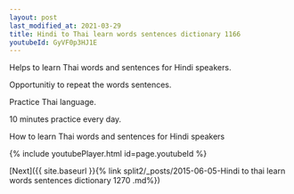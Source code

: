```yaml
---
layout: post
last_modified_at: 2021-03-29
title: Hindi to Thai learn words sentences dictionary 1166 
youtubeId: GyVF0p3HJ1E
---
```

 
 
Helps to learn Thai words and sentences for Hindi speakers.

Opportunitiy to repeat the words sentences. 

Practice Thai language. 
 
10 minutes practice every day. 
 
How to learn Thai words and sentences for Hindi speakers 
 
{% include youtubePlayer.html id=page.youtubeId %}
 
 
[Next]({{ site.baseurl }}{% link  split2/_posts/2015-06-05-Hindi to thai learn words sentences dictionary 1270 .md%})
 
